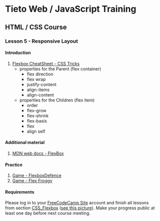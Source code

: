 # Tieto Web / JavaScript Training

## HTML / CSS Course
### Lesson 5 - Responsive Layout

#### Introduction
1. [Flexbox CheatSheet - CSS Tricks](https://css-tricks.com/snippets/css/a-guide-to-flexbox/)
    - properties for the Parent (flex container)
        - flex direction
        - flex wrap
        - justify-content
        - align-items
        - align-content
    - properties for the Children (flex item)
        - order
        - flex-grow
        - flex-shrink
        - flex-basis
        - flex
        - align self

#### Additional material
1. [MDN web docs - FlexBox](https://developer.mozilla.org/en-US/docs/Learn/CSS/CSS_layout/Flexbox)

#### Practice
1. [Game - FlexboxDefence](http://www.flexboxdefense.com/)
2. [Game - Flex Froggy](https://flexboxfroggy.com/)


#### Requirements

Please log in to your [FreeCodeCamp Site](https://www.freecodecamp.org/) account and finish all lessons from section 
[CSS_Flexbox](https://learn.freecodecamp.org/responsive-web-design/css-flexbox)
([see this picture](flexbox_free_code_camp.png)).
Make your progress public at least one day before next course meeting.

